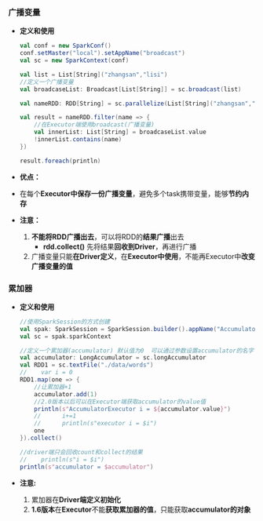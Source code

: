 ### 广播变量

* **定义和使用**

  ```scala
  val conf = new SparkConf()
  conf.setMaster("local").setAppName("broadcast")
  val sc = new SparkContext(conf)
  
  val list = List[String]("zhangsan","lisi")
  //定义一个广播变量
  val broadcaseList: Broadcast[List[String]] = sc.broadcast(list)
  
  val nameRDD: RDD[String] = sc.parallelize(List[String]("zhangsan","lisi","wangwu"))
  
  val result = nameRDD.filter(name => {
      //在Executor端使用broadcast(广播变量)
      val innerList: List[String] = broadcaseList.value
      !innerList.contains(name)
  })
  
  result.foreach(println)
  ```

* **优点：**
  
* 在每个**Executor中保存一份广播变量**，避免多个task携带变量，能够**节约内存**
  
* **注意：**
  1. **不能将RDD广播出去**，可以将RDD的**结果广播**出去
     * **rdd.collect()** 先将结果**回收到Driver**，再进行广播
   2. 广播变量只能**在Driver定义**，在**Executor中使用**，不能再Executor中**改变广播变量的值**

### 累加器

* **定义和使用**

  ```scala
  //使用SparkSession的方式创建
  val spak: SparkSession = SparkSession.builder().appName("Accumulator").master("local").getOrCreate()
  val sc = spak.sparkContext
  
  //定义一个累加器(accumulator) 默认值为0  可以通过参数设置accumulator的名字
  val accumulator: LongAccumulator = sc.longAccumulator
  val RDD1 = sc.textFile("./data/words")
  //    var i = 0
  RDD1.map(one => {
      //让累加器+1
      accumulator.add(1)
      //2.0版本以后可以在Executor端获取accumulator的value值
      println(s"AccumulatorExecutor i = ${accumulator.value}")
      //      i+=1
      //      println(s"executor i = $i")
      one
  }).collect()
  
  //driver端只会回收count和collect的结果
  //    println(s"i = $i")
  println(s"accumulator = $accumulator")
  ```

* **注意:**
  1. 累加器在**Driver端定义初始化**
  2. **1.6版本**在**Executor**不能**获取累加器的值**，只能获取**accumulator的对象**

